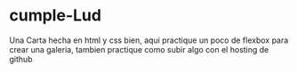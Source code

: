 # cumple-Lud
Una Carta hecha en html y css
 bien, aqui practique un poco de flexbox para crear una galeria, tambien practique como subir algo con el hosting de github

